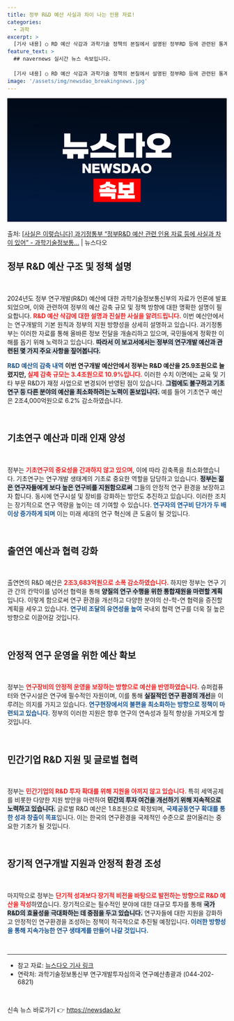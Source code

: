 ```yaml
---
title: 정부 R&D 예산 사실과 차이 나는 인용 자료!
categories:
  - 과학
excerpt: >
  [기사 내용] ○ RD 예산 삭감과 과학기술 정책의 본질에서 설명된 정부RD 등에 관련된 통계*가 사실과 차…
feature_text: >
  ## navernews 실시간 뉴스 속보입니다.

  [기사 내용] ○ RD 예산 삭감과 과학기술 정책의 본질에서 설명된 정부RD 등에 관련된 통계*가 사실과 차…
image: '/assets/img/newsdao_breakingnews.jpg'
---
```


![뉴스다오 속보](/assets/img/newsdao_breakingnews.jpg)

<p>출처: <a href="https://newsdao.kr/2072" rel="dofollow">[사실은 이렇습니다] 과기정통부 “정부R&D 예산 관련 인용 자료 등에 사실과 차이 있어” - 과학기술정보통…</a> | 뉴스다오</p>

<h2 data-ke-size="size26">정부 R&D 예산 구조 및 정책 설명</h2>

<p data-ke-size="size16">&nbsp;</p>

<p data-ke-size="size16">2024년도 정부 연구개발(R&D) 예산에 대한 과학기술정보통신부의 자료가 언론에 발표되었으며, 이와 관련하여 정부의 예산 감축 규모 및 정책 방향에 대한 명확한 설명이 필요합니다. <b><span style="color: #ee2323;">R&D 예산 삭감에 대한 설명과 진실한 사실을 알려드립니다.</span></b> 이번 예산안에서는 연구개발의 기본 원칙과 정부의 지원 방향성을 상세히 설명하고 있습니다. 과기정통부는 이러한 자료를 통해 올바른 정보 전달을 개솔리하고 있으며, 국민들에게 정확한 이해를 돕기 위해 노력하고 있습니다. <b><span style="background-color: #21538527;">따라서 이 보고서에서는 정부의 연구개발 예산과 관련된 몇 가지 주요 사항을 짚어봅니다.</span></b></p>

<b><span style="color: #1a5490;">R&D 예산의 감축 내역</span></b>
<b>이번 연구개발 예산안에서 정부는 R&D 예산을 25.9조원으로 늘렸지만,<span style="color: #ee2323;"> 실제 감축 규모는 3.4조원으로 10.9%입니다.</span></b> 이러한 수치 이면에는 교육 및 기타 부문 R&D가 재정 사업으로 변경되어 반영된 점이 있습니다. <b><span style="background-color: #21538527;">그럼에도 불구하고 기초연구 등 다른 분야의 예산을 최소화하려는 노력이 돋보입니다.</span></b> 예를 들어 기초연구 예산은 2조4,000억원으로 6.2% 감소하였습니다.<p data-ke-size="size16">&nbsp;</p>

<h2 data-ke-size="size26">기초연구 예산과 미래 인재 양성</h2>

<p data-ke-size="size16">&nbsp;</p>

<p data-ke-size="size16">정부는 <b><span style="color: #ee2323;">기초연구의 중요성을 간과하지 않고 있으며</span></b>, 이에 따라 감축폭을 최소화했습니다. 기초연구는 연구개발 생태계의 기초로 중요한 역할을 담당하고 있습니다. <b><span style="background-color: #21538527;">정부는 젊은 연구자들에게 보다 높은 연구비를 지원함으로써</span></b> 그들의 안정적 연구 환경을 보장하고자 합니다. 동시에 연구시설 및 장비를 강화하는 방안도 추진하고 있습니다. 이러한 조치는 장기적으로 연구 역량을 높이는 데 기여할 수 있습니다.<b><span style="color: #1a5490;"> 연구자의 연구비 단가가 두 배 이상 증가하게 되며</span></b> 이는 미래 세대의 연구 혁신에 큰 도움이 될 것입니다.<p data-ke-size="size16">&nbsp;</p>

<h2 data-ke-size="size26">출연연 예산과 협력 강화</h2>

<p data-ke-size="size16">&nbsp;</p>

<p data-ke-size="size16">출연연의 R&D 예산은 <b><span style="color: #ee2323;">2조3,683억원으로 소폭 감소하였습니다.</span></b> 하지만 정부는 연구 기관 간의 칸막이를 넘어선 협력을 통해 <b><span style="background-color: #21538527;">양질의 연구 수행을 위한 통합재원을 마련할 계획</span></b>입니다. 이렇게 함으로써 연구 환경을 개선하고 다양한 분야의 산-학-연 협력을 증진할 계획을 세우고 있습니다. <b><span style="color: #1a5490;">연구비 조달의 유연성을 높여 </span></b>국내외 협력 연구를 더욱 질 높은 방향으로 이끌어갈 것입니다.<p data-ke-size="size16">&nbsp;</p>

<h2 data-ke-size="size26">안정적 연구 운영을 위한 예산 확보</h2>

<p data-ke-size="size16">&nbsp;</p>

<p data-ke-size="size16">정부는 <b><span style="color: #ee2323;">연구장비의 안정적 운영을 보장하는 방향으로 예산을 반영하였습니다.</span></b> 슈퍼컴퓨터와 연구시설은 연구에 필수적인 자원이며, 이를 통해 <b><span style="background-color: #21538527;">실질적인 연구 환경의 개선</span></b>을 이루려는 의지를 가지고 있습니다. <b><span style="color: #1a5490;">연구현장에서의 불편을 최소화하는 방향으로 정책이 마련되고 있습니다.</span></b> 정부의 이러한 지원은 향후 연구의 연속성과 질적 향상을 가져오게 할 것입니다.<p data-ke-size="size16">&nbsp;</p>

<h2 data-ke-size="size26">민간기업 R&D 지원 및 글로벌 협력</h2>

<p data-ke-size="size16">&nbsp;</p>

<p data-ke-size="size16">정부는 <b><span style="color: #ee2323;">민간기업의 R&D 투자 확대를 위해 지원을 아끼지 않고 있습니다.</span></b> 특히 세액공제를 비롯한 다양한 지원 방안을 마련하여 <b><span style="background-color: #21538527;">민간의 투자 여건을 개선하기 위해 지속적으로 노력하고 있습니다.</span></b> 글로벌 R&D 예산은 1.8조원으로 확정되며, <b><span style="color: #1a5490;">국제공동연구 확대를 통한 성과 창출이 목표</span></b>입니다. 이는 한국의 연구환경을 국제적인 수준으로 끌어올리는 중요한 기초가 될 것입니다.<p data-ke-size="size16">&nbsp;</p>

<h2 data-ke-size="size26">장기적 연구개발 지원과 안정적 환경 조성</h2>

<p data-ke-size="size16">&nbsp;</p>

<p data-ke-size="size16">마지막으로 정부는 <b><span style="color: #ee2323;">단기적 성과보다 장기적 비전을 바탕으로 발전하는 방향으로 R&D 예산을 작성</span></b>하였습니다. 장기적으로는 필수적인 분야에 대한 대규모 투자를 통해 <b><span style="background-color: #21538527;">국가 R&D의 효율성을 극대화하는 데 중점을 두고 있습니다.</span></b> 연구자들에 대한 지원을 강화하고 안정적인 연구환경을 조성하는 정책이 적극적으로 추진될 예정입니다.<b><span style="color: #1a5490;"> 이러한 방향성을 통해 지속가능한 연구 생태계를 만들어 나갈 것입니다.</span></b></p>

<p data-ke-size="size16">&nbsp;</p>

<hr>

<ul>
    <li>참고 자료: <a href="https://newsdao.kr/2072">뉴스다오 기사 링크</a></li>
    <li>연락처: 과학기술정보통신부 연구개발투자심의국 연구예산총괄과 (044-202-6821)</li>
</ul>

<p data-ke-size="size16">&nbsp;</p> 

신속 뉴스 바로가기 👉 <a href="https://newsdao.kr" rel="dofollow">https://newsdao.kr</a>


